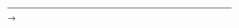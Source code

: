 <!-- <h1 align="center">Zodsenpai — Software Alchemist ⚡</h1>


<p align="center">
  <a href="https://git.io/typing-svg">
    <img src="https://readme-typing-svg.herokuapp.com?font=Fira+Code&pause=1000&color=00FFAA&center=true&vCenter=true&width=500&lines=//+Cyber-dev+engaged...;Initializing+clean+code+protocols...;Hacking+the+web+with+Astro+JS+%F0%9F%9A%80;Hitting+0ms+w/t+Golang+%F0%9F%9A%80;Always+compiling+new+skills..." alt="Typing SVG" />
  </a>
</p>


<!---a href="https://u8views.com/github/Robinbinu"><img src="https://u8views.com/api/v1/github/profiles/91971225/views/day-week-month-total-count.svg"></a>--->
<!--br>
<img align="left" width="50%" src="https://github-readme-streak-stats.herokuapp.com?user=Robinbinu&theme=github_dark&hide_border=true"/> --->
<!-- <br>
<a href="https://u8views.com/github/Robinbinu"><img src="https://u8views.com/api/v1/github/profiles/91971225/views/day-week-month-total-count.svg"></a>
<img align="centre" width="100%" src="http://github-profile-summary-cards.vercel.app/api/cards/profile-details?username=Robinbinu&theme=github_dark"/>
<br> -->



<!---
<img align="right" src="https://img.shields.io/badge/c-%2300599C.svg?style=for-the-badge&logo=c&logoColor=white"/>

<img align="right" src="https://img.shields.io/badge/c++-%2300599C.svg?style=for-the-badge&logo=c%2B%2B&logoColor=white"/> --->








<!---
Robinbinu/Robinbinu is a ✨ special ✨ repository because its `README.md` (this file) appears on your GitHub profile.
You can click the Preview link to take a look at your changes.
--->
---










































<!--
<h1 align="center">👋 Hi, I'm Michael Robin K</h1>
<h3 align="center">Software Development Engineer</h3>

<p align="center">
  <img src="https://readme-typing-svg.herokuapp.com?font=Fira+Code&size=22&duration=3000&pause=1000&center=true&vCenter=true&width=500&lines=Passionate+Flutter+Developer;Web+Development+Enthusiast;Clean+Code+Advocate;Always+Learning+New+Tech" alt="Typing SVG" />
</p>

---

### 👨‍💻 About Me

- 🔭 **Currently working on**: Cross-platform apps and responsive websites  
- 🌱 **Exploring**: Backend, CI/CD, and testing  
- 💬 **Ask me about**: Flutter, Dart, JavaScript, or UI/UX  
- 📫 **Contact me at**: michaelrobink@gmail.com  
- ⚡ **Fun fact**: *I can write an app before you finish your coffee ☕*  

---

### 🛠️ Tech Stack

<p align="center">
  <img src="https://skillicons.dev/icons?i=flutter,dart,js,html,css,react,nodejs,firebase,mongodb,figma,git,github,linux" alt="Tech Stack" />
</p>

---

### 📂 Featured Repositories

#### 🌟 [Weather Ensemble](https://github.com/Robinbinu/Weather_ensemble)
- **Language**: Jupyter Notebook, Python  
- **Description**: A weather analysis tool leveraging data science for accurate predictions.  

#### 🌟 [Portfolio](https://github.com/Robinbinu/portfolio)
- **Language**: Astro, MDX  
- **Description**: A sleek and adaptive portfolio showcasing my work and projects.  

#### 🌟 [Allay](https://github.com/Robinbinu/Allay-Advanced-Minecraft-Server-Management-System)
- **Language**: Python  
- **Description**: Python-based automation tool for managing Minecraft servers with real-time monitoring, backups, and AI-powered chat.  

#### 🌟 [Sequence Rush](https://github.com/Robinbinu/sequencerush_minigame)
- **Language**: Dart, HTML  
- **Description**: A fast-paced Flutter mini-game challenging visual and quick decision-making skills.  

---

### 📈 GitHub Stats

<p align="center">
  <img src="https://github-readme-stats.vercel.app/api?username=Robinbinu&show_icons=true&theme=tokyonight" height="180" alt="GitHub Stats" />
  <img src="https://github-readme-streak-stats.herokuapp.com/?user=Robinbinu&theme=tokyonight" height="180" alt="GitHub Streak Stats" />
</p>

<p align="center">
  <img src="https://github-readme-stats.vercel.app/api/top-langs/?username=Robinbinu&layout=compact&theme=tokyonight" height="180" alt="Top Languages" />
</p>

---

### 🔗 Connect with Me

<p align="center">
  <a href="https://linkedin.com/in/michaelrobink" target="_blank"><img src="https://skillicons.dev/icons?i=linkedin" height="40" alt="LinkedIn" /></a>
  <a href="mailto:michael.robink@gmail.com" target="_blank"><img src="https://skillicons.dev/icons?i=gmail" height="40" alt="Gmail" /></a>
  <a href="https://twitter.com/michaelrobink" target="_blank"><img src="https://skillicons.dev/icons?i=twitter" height="40" alt="Twitter" /></a>
</p>

---

### ✨ Extras

<details>
  <summary>📌 Projects I'm Proud Of</summary>
  <ul>
    <li><b>🏆 Portfolio App:</b> A cross-platform Flutter app showcasing my work</li>
    <li><b>🌐 Weather Web App:</b> Beautiful UI with real-time weather API</li>
    <li><b>🧠 AI Chatbot:</b> A smart bot using NLP and Flutter</li>
  </ul>
</details>

<details>
  <summary>🧠 Learning Goals for 2025</summary>
  <ul>
    <li>🔒 Improve app security</li>
    <li>⚙️ Master DevOps and CI/CD</li>
    <li>📲 Release an app to Play Store & App Store</li>
  </ul>
</details>
---> -->
